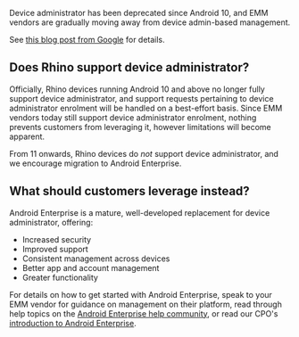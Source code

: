 Device administrator has been deprecated since Android 10, and EMM vendors are gradually moving away from device admin-based management.

See [this blog post from Google](https://www.blog.google/products/android-enterprise/da-migration/) for details.

## Does Rhino support device administrator?

Officially, Rhino devices running Android 10 and above no longer fully support device administrator, and support requests pertaining to device administrator enrolment will be handled on a best-effort basis. Since EMM vendors today still support device administrator enrolment, nothing prevents customers from leveraging it, however limitations will become apparent.

From 11 onwards, Rhino devices do _not_ support device administrator, and we encourage migration to Android Enterprise.

## What should customers leverage instead?

Android Enterprise is a mature, well-developed replacement for device administrator, offering:

- Increased security
- Improved support
- Consistent management across devices
- Better app and account management
- Greater functionality

For details on how to get started with Android Enterprise, speak to your EMM vendor for guidance on management on their platform, read through help topics on the [Android Enterprise help community](https://support.google.com/work/android), or read our CPO's [introduction to Android Enterprise](https://bayton.org/docs/enterprise-mobility/android/what-is-android-enterprise-and-why-is-it-used/).
